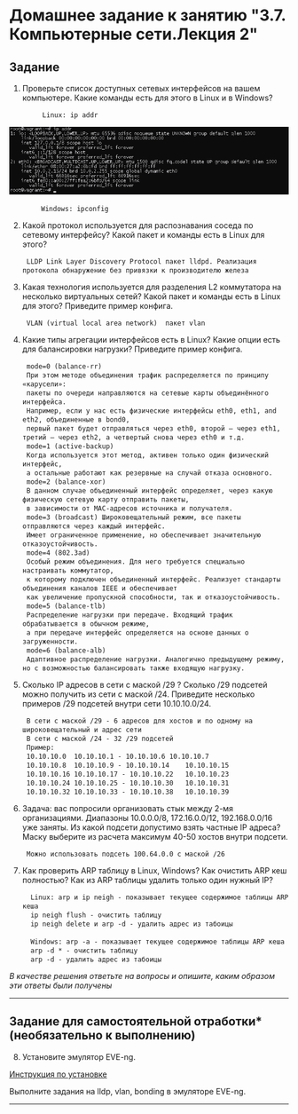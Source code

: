 # Домашнее задание к занятию "3.7. Компьютерные сети.Лекция 2"


## Задание

1. Проверьте список доступных сетевых интерфейсов на вашем компьютере. Какие команды есть для этого в Linux и в Windows?

            Linux: ip addr
![img_28.png](img_28.png)
            
            Windows: ipconfig

2. Какой протокол используется для распознавания соседа по сетевому интерфейсу? Какой пакет и команды есть в Linux для этого?
        
        LLDP Link Layer Discovery Protocol пакет lldpd. Реализация протокола обнаружение без привязки к производителю железа

3. Какая технология используется для разделения L2 коммутатора на несколько виртуальных сетей? Какой пакет и команды есть в Linux для этого? Приведите пример конфига.
   
        VLAN (virtual local area network)  пакет vlan

4. Какие типы агрегации интерфейсов есть в Linux? Какие опции есть для балансировки нагрузки? Приведите пример конфига.

        mode=0 (balance-rr)
        При этом методе объединения трафик распределяется по принципу «карусели»: 
        пакеты по очереди направляются на сетевые карты объединённого интерфейса. 
        Например, если у нас есть физические интерфейсы eth0, eth1, and eth2, объединенные в bond0, 
        первый пакет будет отправляться через eth0, второй — через eth1, третий — через eth2, а четвертый снова через eth0 и т.д.
        mode=1 (active-backup)
        Когда используется этот метод, активен только один физический интерфейс,
        а остальные работают как резервные на случай отказа основного.
        mode=2 (balance-xor)
        В данном случае объединенный интерфейс определяет, через какую физическую сетевую карту отправить пакеты,
        в зависимости от MAC-адресов источника и получателя.
        mode=3 (broadcast) Широковещательный режим, все пакеты отправляются через каждый интерфейс.
        Имеет ограниченное применение, но обеспечивает значительную отказоустойчивость.
        mode=4 (802.3ad)
        Особый режим объединения. Для него требуется специально настраивать коммутатор,
        к которому подключен объединенный интерфейс. Реализует стандарты объединения каналов IEEE и обеспечивает
        как увеличение пропускной способности, так и отказоустойчивость.
        mode=5 (balance-tlb)
        Распределение нагрузки при передаче. Входящий трафик обрабатывается в обычном режиме,
        а при передаче интерфейс определяется на основе данных о загруженности.
        mode=6 (balance-alb)
        Адаптивное распределение нагрузки. Аналогично предыдущему режиму, но с возможностью балансировать также входящую нагрузку.

5. Сколько IP адресов в сети с маской /29 ? Сколько /29 подсетей можно получить из сети с маской /24. Приведите несколько примеров /29 подсетей внутри сети 10.10.10.0/24.

        В сети с маской /29 - 6 адресов для хостов и по одному на широковещательный и адрес сети 
        В сети с маской /24 - 32 /29 подсетей
        Пример: 
        10.10.10.0	10.10.10.1 - 10.10.10.6	10.10.10.7
        10.10.10.8	10.10.10.9 - 10.10.10.14	10.10.10.15
        10.10.10.16	10.10.10.17 - 10.10.10.22	10.10.10.23
        10.10.10.24	10.10.10.25 - 10.10.10.30	10.10.10.31
        10.10.10.32	10.10.10.33 - 10.10.10.38	10.10.10.39
    
6. Задача: вас попросили организовать стык между 2-мя организациями. Диапазоны 10.0.0.0/8, 172.16.0.0/12, 192.168.0.0/16 уже заняты. Из какой подсети допустимо взять частные IP адреса? Маску выберите из расчета максимум 40-50 хостов внутри подсети.
   
        Можно использовать подсеть 100.64.0.0 с маской /26  

7. Как проверить ARP таблицу в Linux, Windows? Как очистить ARP кеш полностью? Как из ARP таблицы удалить только один нужный IP?
      
         Linux: arp и ip neigh - показывает текущее содержимое таблицы ARP кеша
         ip neigh flush - очистить таблицу
         ip neigh delete и arp -d - удалить адрес из табоицы

         Windows: arp -a - показывает текущее содержимое таблицы ARP кеша
         arp -d * - очистить таблицу
         arp -d - удалить адрес из табоицы
      

*В качестве решения ответьте на вопросы и опишите, каким образом эти ответы были получены*

---

## Задание для самостоятельной отработки* (необязательно к выполнению)

 8. Установите эмулятор EVE-ng.
 
 [Инструкция по установке](https://github.com/svmyasnikov/eve-ng)

 Выполните задания на lldp, vlan, bonding в эмуляторе EVE-ng. 
 
----
